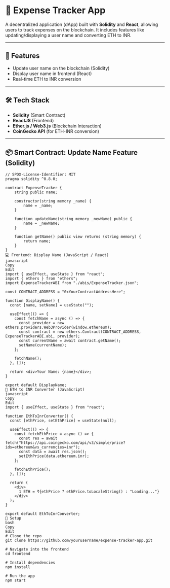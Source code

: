 # 💸 Expense Tracker App

A decentralized application (dApp) built with **Solidity** and **React**, allowing users to track expenses on the blockchain. It includes features like updating/displaying a user name and converting ETH to INR.

---

## 🚀 Features

- Update user name on the blockchain (Solidity)
- Display user name in frontend (React)
- Real-time ETH to INR conversion

---

## 🛠 Tech Stack

- **Solidity** (Smart Contract)
- **ReactJS** (Frontend)
- **Ether.js / Web3.js** (Blockchain Interaction)
- **CoinGecko API** (for ETH-INR conversion)

---

## 📦 Smart Contract: Update Name Feature (Solidity)

```solidity
// SPDX-License-Identifier: MIT
pragma solidity ^0.8.0;

contract ExpenseTracker {
    string public name;

    constructor(string memory _name) {
        name = _name;
    }

    function updateName(string memory _newName) public {
        name = _newName;
    }

    function getName() public view returns (string memory) {
        return name;
    }
}
💻 Frontend: Display Name (JavaScript / React)
javascript
Copy
Edit
import { useEffect, useState } from "react";
import { ethers } from "ethers";
import ExpenseTrackerABI from "./abis/ExpenseTracker.json";

const CONTRACT_ADDRESS = "0xYourContractAddressHere";

function DisplayName() {
  const [name, setName] = useState("");

  useEffect(() => {
    const fetchName = async () => {
      const provider = new ethers.providers.Web3Provider(window.ethereum);
      const contract = new ethers.Contract(CONTRACT_ADDRESS, ExpenseTrackerABI.abi, provider);
      const currentName = await contract.getName();
      setName(currentName);
    };

    fetchName();
  }, []);

  return <div>Your Name: {name}</div>;
}

export default DisplayName;
💱 ETH to INR Converter (JavaScript)
javascript
Copy
Edit
import { useEffect, useState } from "react";

function EthToInrConverter() {
  const [ethPrice, setEthPrice] = useState(null);

  useEffect(() => {
    const fetchEthPrice = async () => {
      const res = await fetch("https://api.coingecko.com/api/v3/simple/price?ids=ethereum&vs_currencies=inr");
      const data = await res.json();
      setEthPrice(data.ethereum.inr);
    };

    fetchEthPrice();
  }, []);

  return (
    <div>
      1 ETH = ₹{ethPrice ? ethPrice.toLocaleString() : "Loading..."}
    </div>
  );
}

export default EthToInrConverter;
📌 Setup
bash
Copy
Edit
# Clone the repo
git clone https://github.com/yourusername/expense-tracker-app.git

# Navigate into the frontend
cd frontend

# Install dependencies
npm install

# Run the app
npm start
